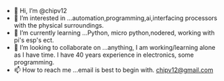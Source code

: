 - 👋 Hi, I’m @chipv12
- 👀 I’m interested in ...automation,programming,ai,interfacing processors with the physical surroundings.
- 🌱 I’m currently learning ...Python, micro python,nodered, working with pi's esp's ect.
- 💞️ I’m looking to collaborate on ...anything, I am working/learning alone as I have time. I have 40 years experience in electronics, some programming.
- 📫 How to reach me ...email is best to begin with. chipv12@gmail.com

<!---
chipv12/chipv12 is a ✨ special ✨ repository because its `README.md` (this file) appears on your GitHub profile.
You can click the Preview link to take a look at your changes.
--->
